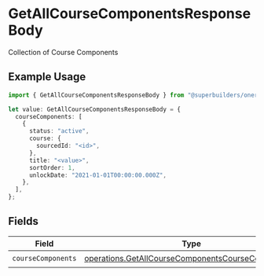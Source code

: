 # GetAllCourseComponentsResponseBody

Collection of Course Components

## Example Usage

```typescript
import { GetAllCourseComponentsResponseBody } from "@superbuilders/oneroster/models/operations";

let value: GetAllCourseComponentsResponseBody = {
  courseComponents: [
    {
      status: "active",
      course: {
        sourcedId: "<id>",
      },
      title: "<value>",
      sortOrder: 1,
      unlockDate: "2021-01-01T00:00:00.000Z",
    },
  ],
};
```

## Fields

| Field                                                                                                                  | Type                                                                                                                   | Required                                                                                                               | Description                                                                                                            |
| ---------------------------------------------------------------------------------------------------------------------- | ---------------------------------------------------------------------------------------------------------------------- | ---------------------------------------------------------------------------------------------------------------------- | ---------------------------------------------------------------------------------------------------------------------- |
| `courseComponents`                                                                                                     | [operations.GetAllCourseComponentsCourseComponent](../../models/operations/getallcoursecomponentscoursecomponent.md)[] | :heavy_check_mark:                                                                                                     | N/A                                                                                                                    |